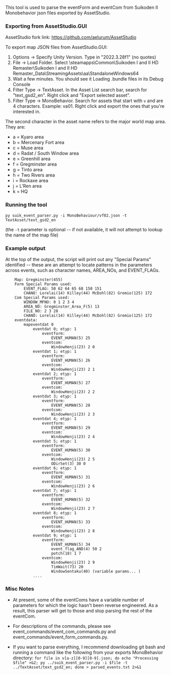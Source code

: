 
This tool is used to parse the eventForm and eventCom from Suikoden II Monobehavior json files exported by AssetStudio.

### Exporting from AssetStudio.GUI
AssetStudio fork link: https://github.com/aelurum/AssetStudio

To export map JSON files from AssetStudio.GUI:

1) Options -> Specify Unity Version. Type in "2022.3.28f1" (no quotes)
2) File -> Load Folder. Select <Steam Library>\steamapps\Common\Suikoden I and II HD Remaster\Suikoden I and II HD Remaster_Data\StreamingAssets\aa\StandaloneWindows64
3) Wait a few minutes. You should see it Loading .bundle files in its Debug Console
4) Filter Type -> TextAsset. In the Asset List search bar, search for "text_gsd2_en". Right click and "Export selected asset".
5) Filter Type -> MonoBehavior. Search for assets that start with `v` and are 4 characters. Example: va01. Right click and export the ones that you're interested in.

The second character in the asset name refers to the major world map area. They are:

- a = Kyaro area
- b = Mercenary Fort area
- c = Muse area
- d = Radat / South Window area
- e = Greenhill area
- f = Gregminster area
- g = Tinto area
- h = Two Rivers area
- i = Rockaxe area
- j = L'Ren area
- k = HQ 

### Running the tool

`py suik_event_parser.py -i MonoBehaviour/vf02.json -t TextAsset/text_gsd2_en`

(the `-t` parameter is optional -- if not available, it will not attempt to lookup the name of the map file)

### Example output

At the top of the output, the script will print out any "Special Params" identified -- these are an attempt to locate patterns in the parameters across events, such as character names, AREA_NOs, and EVENT_FLAGs.

```
	Map: Gregminster(455)
	Form Special Params used: 
		EVENT_FLAG: 50 62 64 65 68 150 151 
		CHANO: Lorelai(14) Killey(44) McDohl(82) Gremio(125) 172 
	Com Special Params used:
		WINDOW_MFNO: 0 1 2 3 4 
		AREA_NO: Gregminster_Area_F(5) 13 
		FILE_NO: 2 3 28 
		CHANO: Lorelai(14) Killey(44) McDohl(82) Gremio(125) 172 
	eventdata:
		mapeventdat 0
			eventdat 0; etyp: 1
				eventform:
					EVENT_HUMAN(5) 25 
				eventcom:
					WindowHenji(23) 2 0 
			eventdat 1; etyp: 1
				eventform:
					EVENT_HUMAN(5) 26 
				eventcom:
					WindowHenji(23) 2 1 
			eventdat 2; etyp: 1
				eventform:
					EVENT_HUMAN(5) 27 
				eventcom:
					WindowHenji(23) 2 2 
			eventdat 3; etyp: 1
				eventform:
					EVENT_HUMAN(5) 28 
				eventcom:
					WindowHenji(23) 2 3 
			eventdat 4; etyp: 1
				eventform:
					EVENT_HUMAN(5) 29 
				eventcom:
					WindowHenji(23) 2 4 
			eventdat 5; etyp: 1
				eventform:
					EVENT_HUMAN(5) 30 
				eventcom:
					WindowHenji(23) 2 5 
					ODirSet(3) 30 0 
			eventdat 6; etyp: 1
				eventform:
					EVENT_HUMAN(5) 31 
				eventcom:
					WindowHenji(23) 2 6 
			eventdat 7; etyp: 1
				eventform:
					EVENT_HUMAN(5) 32 
				eventcom:
					WindowHenji(23) 2 7 
			eventdat 8; etyp: 1
				eventform:
					EVENT_HUMAN(5) 33 
				eventcom:
					WindowHenji(23) 2 8 
			eventdat 9; etyp: 1
				eventform:
					EVENT_HUMAN(5) 34 
					event_flag_AND(4) 50 2 
					potch(18) 1 7 
				eventcom:
					WindowHenji(23) 2 9 
					TimWait(73) 20 
					WindowSentaku(40) (variable params... )
			....
```

### Misc Notes
- At present, some of the eventComs have a variable number of parameters for which the logic hasn't been reverse engineered. As a result, this parser will get to those and stop parsing the rest of the eventCom.

- For descriptions of the commands, please see event_commands/event_com_commands.py and event_commands/event_form_commands.py.

- If you want to parse everything, I recommend downloading git bash and running a command like the following from your exports MonoBehavior directory: `for file in v[a-z][0-9][0-9].json; do echo "Processing $file" >&2; py ../suik_event_parser.py -i $file -t ../TextAsset/text_gsd2_en; done > parsed_events.txt 2>&1`